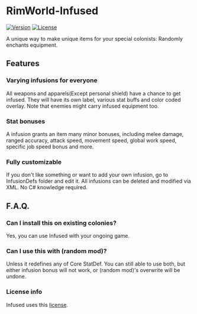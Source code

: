 # RimWorld-Infused

[![Version](https://img.shields.io/badge/Rimworld-B19-green.svg)](http://rimworldgame.com/)
[![License](https://img.shields.io/badge/license-Custom-blue.svg)](https://ludeon.com/forums/index.php?topic=11171.msg111243#msg111243)

A unique way to make unique items for your special colonists: Randomly enchants equipment.

## Features
### Varying infusions for everyone
All weapons and apparels(Except personal shield) have a chance to get infused. They will have its own label, various stat buffs and color coded overlay. Note that enemies might carry infused equipment too.
### Stat bonuses
A infusion grants an item many minor bonuses, including melee damage, ranged accuracy, attack speed, movement speed, global work speed, specific job speed bonus and more.
### Fully customizable
If you don't like something or want to add your own infusion, go to InfusionDefs folder and edit it. All infusions can be deleted and modified via XML. No C# knowledge required.

## F.A.Q.
### Can I install this on existing colonies?
Yes, you can use Infused with your ongoing game.
### Can I use this with (random mod)?
Unless it redefines any of Core StatDef. You can still able to use both, but either infusion bonus will not work, or (random mod)'s overwrite will be undone.
### License info
Infused uses this [license](https://ludeon.com/forums/index.php?topic=11171.msg111243#msg111243).

